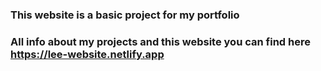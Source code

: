 ### This website is a basic project for my portfolio

### All info about my projects and this website you can find here https://lee-website.netlify.app

